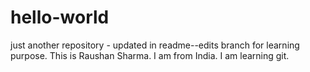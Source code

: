 # hello-world
just another repository - updated in readme--edits branch for learning purpose.
This is Raushan Sharma.
I am from India.
I am learning git.
